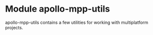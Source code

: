 # Module apollo-mpp-utils

apollo-mpp-utils contains a few utilities for working with multiplatform projects. 